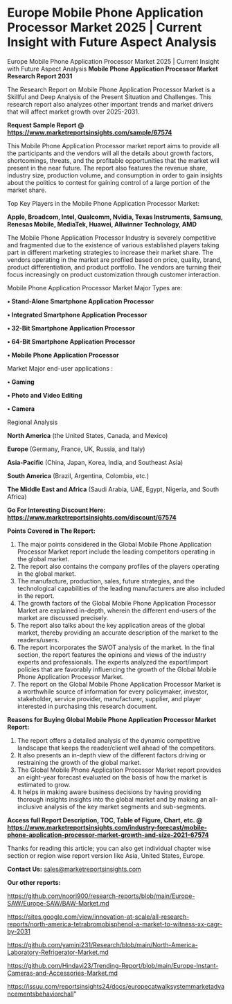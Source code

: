 # Europe Mobile Phone Application Processor Market 2025 | Current Insight with Future Aspect Analysis
Europe Mobile Phone Application Processor Market 2025 | Current Insight with Future Aspect Analysis
<strong>Mobile Phone Application Processor Market Research Report 2031</strong>

The Research Report on Mobile Phone Application Processor Market is a Skillful and Deep Analysis of the Present Situation and Challenges. This research report also analyzes other important trends and market drivers that will affect market growth over 2025-2031.

<strong>Request Sample Report @ <a href=https://www.marketreportsinsights.com/sample/67574>https://www.marketreportsinsights.com/sample/67574</a></strong>

This Mobile Phone Application Processor market report aims to provide all the participants and the vendors will all the details about growth factors, shortcomings, threats, and the profitable opportunities that the market will present in the near future. The report also features the revenue share, industry size, production volume, and consumption in order to gain insights about the politics to contest for gaining control of a large portion of the market share.

Top Key Players in the Mobile Phone Application Processor Market:

<strong>Apple, Broadcom, Intel, Qualcomm, Nvidia, Texas Instruments, Samsung, Renesas Mobile, MediaTek, Huawei, Allwinner Technology, AMD</strong>

The Mobile Phone Application Processor Industry is severely competitive and fragmented due to the existence of various established players taking part in different marketing strategies to increase their market share. The vendors operating in the market are profiled based on price, quality, brand, product differentiation, and product portfolio. The vendors are turning their focus increasingly on product customization through customer interaction.

Mobile Phone Application Processor Market Major Types are:

<strong>• Stand-Alone Smartphone Application Processor

• Integrated Smartphone Application Processor

• 32-Bit Smartphone Application Processor

• 64-Bit Smartphone Application Processor

• Mobile Phone Application Processor</strong>

Market Major end-user applications :

<strong>• Gaming

• Photo and Video Editing

• Camera</strong>

Regional Analysis

</u><strong><b>North America</b></strong> (the United States, Canada, and Mexico)

<strong><b>Europe </b></strong>(Germany, France, UK, Russia, and Italy)

<strong><b>Asia-Pacific</b></strong> (China, Japan, Korea, India, and Southeast Asia)

<strong><b>South America</b></strong> (Brazil, Argentina, Colombia, etc.)

<strong><b>The Middle East and Africa</b></strong> (Saudi Arabia, UAE, Egypt, Nigeria, and South Africa)

<strong>Go For Interesting Discount Here: <a href=https://www.marketreportsinsights.com/discount/67574>https://www.marketreportsinsights.com/discount/67574</a></strong>

<strong>Points Covered in The Report:</strong>
<ol>
  <li>The major points considered in the Global Mobile Phone Application Processor Market report include the leading competitors operating in the global market.</li>
  <li>The report also contains the company profiles of the players operating in the global market.</li>
  <li>The manufacture, production, sales, future strategies, and the technological capabilities of the leading manufacturers are also included in the report.</li>
  <li>The growth factors of the Global Mobile Phone Application Processor Market are explained in-depth, wherein the different end-users of the market are discussed precisely.</li>
  <li>The report also talks about the key application areas of the global market, thereby providing an accurate description of the market to the readers/users.</li>
  <li>The report incorporates the SWOT analysis of the market. In the final section, the report features the opinions and views of the industry experts and professionals. The experts analyzed the export/import policies that are favorably influencing the growth of the Global Mobile Phone Application Processor Market.</li>
  <li>The report on the Global Mobile Phone Application Processor Market is a worthwhile source of information for every policymaker, investor, stakeholder, service provider, manufacturer, supplier, and player interested in purchasing this research document.</li>
</ol>
<strong>Reasons for Buying Global Mobile Phone Application Processor Market Report:</strong>

<ol>
  <li>The report offers a detailed analysis of the dynamic competitive landscape that keeps the reader/client well ahead of the competitors.</li>
  <li>It also presents an in-depth view of the different factors driving or restraining the growth of the global market.</li>
  <li>The Global Mobile Phone Application Processor Market report provides an eight-year forecast evaluated on the basis of how the market is estimated to grow.</li>
  <li>It helps in making aware business decisions by having providing thorough insights insights into the global market and by making an all-inclusive analysis of the key market segments and sub-segments.</li>
</ol>
<strong>Access full Report Description, TOC, Table of Figure, Chart, etc. @ <a href=https://www.marketreportsinsights.com/industry-forecast/mobile-phone-application-processor-market-growth-and-size-2021-67574>https://www.marketreportsinsights.com/industry-forecast/mobile-phone-application-processor-market-growth-and-size-2021-67574</a></strong>


Thanks for reading this article; you can also get individual chapter wise section or region wise report version like Asia, United States, Europe.

<strong>Contact Us:</strong>
sales@marketreportsinsights.com

<strong>Our other reports:</strong>

<a href=https://github.com/noori900/research-reports/blob/main/Europe-SAW/Europe-SAW/BAW-Market.md>https://github.com/noori900/research-reports/blob/main/Europe-SAW/Europe-SAW/BAW-Market.md</a>

<a href=https://sites.google.com/view/innovation-at-scale/all-research-reports/north-america-tetrabromobisphenol-a-market-to-witness-xx-cagr-by-2031>https://sites.google.com/view/innovation-at-scale/all-research-reports/north-america-tetrabromobisphenol-a-market-to-witness-xx-cagr-by-2031</a>

<a href=https://github.com/yamini231/Research/blob/main/North-America-Laboratory-Refrigerator-Market.md>https://github.com/yamini231/Research/blob/main/North-America-Laboratory-Refrigerator-Market.md</a>

<a href=https://github.com/Hindavi23/Trending-Report/blob/main/Europe-Instant-Cameras-and-Accessories-Market.md>https://github.com/Hindavi23/Trending-Report/blob/main/Europe-Instant-Cameras-and-Accessories-Market.md</a>

<a href=https://issuu.com/reportsinsights24/docs/europecatwalksystemmarketadvancementsbehaviorchall>https://issuu.com/reportsinsights24/docs/europecatwalksystemmarketadvancementsbehaviorchall</a>"
